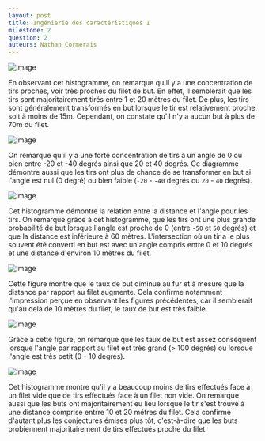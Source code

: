 ```yaml
---
layout: post
title: Ingénierie des caractéristiques I
milestone: 2
question: 2
auteurs: Nathan Cormerais
---
```


![image](/public/shots_goals_visualizations/histogramme_tirs_distance.png)

En observant cet histogramme, on remarque qu'il y a une concentration de tirs proches, voir très proches du filet de but. En effet, il semblerait que les tirs sont majoritairement tirés entre 1 et 20 mètres du filet. De plus, les tirs sont généralement transformés en but lorsque le tir est relativement proche, soit à moins de 15m. Cependant, on constate qu'il n'y a aucun but à plus de 70m du filet. 

![image](/public/shots_goals_visualizations/histogramme_tirs_angle.png)

On remarque qu'il y a une forte concentration de tirs à un angle de 0 ou bien entre -20 et -40 degrés ainsi que 20 et 40 degrés. Ce diagramme démontre aussi que les tirs ont plus de chance de se transformer en but si l'angle est nul (0 degré) ou bien faible (`-20` - `-40` degrés ou `20` - `40` degrés).

![image](/public/shots_goals_visualizations/histogramme_tirs_distance_angle.png)

Cet histogramme démontre la relation entre la distance et l'angle pour les tirs. On remarque grâce à cet histogramme, que les tirs ont une plus grande probabilité de but lorsque l'angle est proche de 0 (entre `-50` et `50` degrés) et que la distance est inférieure à 60 mètres. L'intersection où un tir a le plus souvent été converti en but est avec un angle compris entre 0 et 10 degrés et une distance d'environ 10 mètres du filet.

![image](/public/shots_goals_visualizations/taux_buts_distance.png)

Cette figure montre que le taux de but diminue au fur et à mesure que la distance par rapport au filet augmente. Cela confirme notamment l'impression perçue en observant les figures précédentes, car il semblerait qu'au delà de 10 mètres du filet, le taux de but est très faible.

![image](/public/shots_goals_visualizations/taux_buts_angle.png)

Grâce à cette figure, on remarque que les taux de but est assez conséquent lorsque l'angle par rapport au filet est très grand (> 100 degrés) ou lorsque l'angle est très petit (0 - 10 degrés).

![image](/public/shots_goals_visualizations/histogramme_buts_distance.png)

Cet histogramme montre qu'il y a beaucoup moins de tirs effectués face à un filet vide que de tirs effectués face à un filet non vide. On remarque aussi que les buts ont majoritairement eu lieu lorsque le tir s'est trouvé à une distance comprise entrre 10 et 20 métres du filet. Cela confirme d'autant plus les conjectures émises plus tôt, c'est-à-dire que les buts probiennent majoritairement de tirs effectués proche du filet. 
